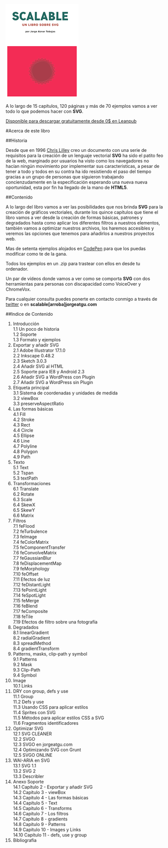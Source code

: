 ![portada de Scalable, un libro sobre SVG](https://github.com/jorgeatgu/scalable/blob/master/portada-scalable.png)

A lo largo de 15 capítulos, 120 páginas y más de 70 ejemplos vamos a ver todo lo que podemos hacer con **SVG**.

[Disponible para descargar gratuitamente desde 0$ en Leanpub](https://leanpub.com/scalable/)


#Acerca de este libro

##Historia

Desde que en 1996 [Chris Lilley](https://twitter.com/svgeesus) creo un documento con una serie de requisitos para la creación de un lenguaje vectorial **SVG** ha sido el patito feo de la web, marginado por usuarios ha visto como los navegadores no hacían ningún movimiento por implementar sus caracteristicas, a pesar de tener a todo y todos en su contra ha ido resistiendo el paso del tiempo gracias a un grupo de personas que siguieron trabajando concienzudamente en la especificación esperando una nueva nueva oportunidad, esta por fin ha llegado de la mano de **HTML5**.

##Contenido

A lo largo del libro vamos a ver las posibilidades que nos brinda **SVG** para la creación de gráficos vectoriales, durante los quince capítulos que tiene el libro vamos a ver desde la creación de formas básicas, patrones y degradados hasta como aplicar los diferentes filtros a nuestros elementos, también vamos a optimizar nuestros archivos, los haremos accesibles y veremos las opciones que tenemos para añadirlos a nuestros proyectos web.

Mas de setenta ejemplos alojados en [CodePen](http://codepen.io/collection/Gvcwd/) para que los puedas modificar como te de la gana.

Todos los ejemplos en un .zip para trastear con ellos en desde tu ordenador.

Un par de vídeos donde vamos a ver como se comporta **SVG** con dos herramientas para personas con discapacidad como VoiceOver y ChromeVox.

Para cualquier consulta puedes ponerte en contacto conmigo a través de [twitter](https://twitter.com/jorgeATGU) o en **scalable[arroba]jorgeatgu.com**

##Indice de Contenido


1. Introducción  
	1.1 Un poco de historia  
	1.2 Soporte  
	1.3 Formato y ejemplos  
2. Exportar y añadir SVG  
  2.1 Adobe Illustrator 17.1.0  
  2.2 Inkscape 0.48.2  
  2.3 Sketch 3.0.3  
  2.4 Añadir SVG al HTML  
  2.5 Soporte para IE8 y Android 2.3  
  2.6 Añadir SVG a WordPress con Plugin  
  2.7 Añadir SVG a WordPress sin Plugin  
3. Etiqueta principal  
  3.1 Sistema de coordenadas y unidades de medida  
  3.2 viewBox  
  3.3 preserveAspectRatio  
4. Las formas básicas  
  4.1 Fill  
  4.2 Stroke  
  4.3 Rect  
  4.4 Circle  
  4.5 Ellipse  
  4.6 Line  
  4.7 Polyline  
  4.8 Polygon  
  4.9 Path  
5. Texto  
  5.1 Text  
  5.2 Tspan  
  5.3 textPath  
6. Transformaciones  
  6.1 Translate  
  6.2 Rotate  
  6.3 Scale  
  6.4 SkewX  
  6.5 SkewY  
  6.6 Matrix  
7. Filtros  
  7.1 feFlood  
  7.2 feTurbulence  
  7.3 feImage  
  7.4 feColorMatrix  
  7.5 feComponentTransfer  
  7.6 feConvolveMatrix  
  7.7 feGaussianBlur  
  7.8 feDisplacementMap  
  7.9 feMorphology  
  7.10 feOffset  
  7.11 Efectos de luz  
  7.12 feDistantLight  
  7.13 fePointLight  
  7.14 feSpotLight  
  7.15 feMerge  
  7.16 feBlend  
  7.17 feComposite  
  7.18 feTile  
  7.19 Efectos de filtro sobre una fotografía  
8. Degradados  
  8.1 linearGradient  
  8.2 radialGradient  
  8.3 spreadMethod  
  8.4 gradientTransform  
9. Patterns, masks, clip-path y symbol  
  9.1 Patterns  
  9.2 Mask  
  9.3 Clip-Path  
  9.4 Symbol  
10. Image  
  10.1 Links  
11. DRY con group, defs y use  
  11.1 Group  
  11.2 Defs y use  
  11.3 Usando CSS para aplicar estilos  
  11.4 Sprites con SVG  
  11.5 Métodos para aplicar estilos CSS a SVG  
  11.6 Fragmentos identificadores  
12. Optimizar SVG  
  12.1 SVG CLEANER  
  12.2 SVGO  
  12.3 SVGO en jorgeatgu.com  
  12.4 Optimizando SVG con Grunt  
  12.5 SVGO ONLINE  
13. WAI-ARIA en SVG  
  13.1 SVG 1.1  
  13.2 SVG 2  
  13.3 Describler  
14. Anexo Soporte  
  14.1 Capítulo 2 - Exportar y añadir SVG  
  14.2 Capítulo 3 - viewBox  
  14.3 Capítulo 4 - Las formas básicas  
  14.4 Capítulo 5 - Text  
  14.5 Capítulo 6 - Transforms  
  14.6 Capítulo 7 - Los filtros  
  14.7 Capítulo 8 - gradients  
  14.8 Capítulo 9 - Patterns  
  14.9 Capítulo 10 - Images y Links  
  14.10 Capítulo 11 - defs, use y group  
15. Bibliografia  
